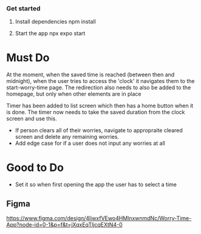 ### Get started

1. Install dependencies
   npm install

2. Start the app
   npx expo start

# Must Do

At the moment, when the saved time is reached (between then and midnight), when the user tries to access the 'clock' it navigates them to the start-worry-time page.
The redirection also needs to also be added to the homepage, but only when other elements are in place

Timer has been added to list screen which then has a home button when it is done. The timer now needs to take the saved duration from the clock screen and use this.

- If person clears all of their worries, navigate to appropraite cleared screen and delete any remaining worries.
- Add edge case for if a user does not input any worries at all

# Good to Do

- Set it so when first opening the app the user has to select a time

## Figma
https://www.figma.com/design/4liwxfVEwo4HMlnxwnmdNc/Worry-Time-App?node-id=0-1&p=f&t=jXqxEqTljcqEXtN4-0